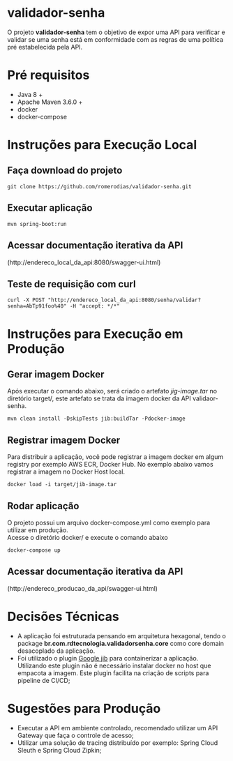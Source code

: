 # validador-senha

O projeto **validador-senha** tem o objetivo de expor uma API para verificar e validar se uma senha está em conformidade com as regras de uma política pré estabelecida pela API.

# Pré requisitos
* Java 8 +
* Apache Maven 3.6.0 +
* docker
* docker-compose

# Instruções para Execução Local 
## Faça download do projeto
```
git clone https://github.com/romerodias/validador-senha.git
```

## Executar aplicação
``` 
mvn spring-boot:run 
```
## Acessar documentação iterativa da API
(http://endereco_local_da_api:8080/swagger-ui.html)

## Teste de requisição com curl
```
curl -X POST "http://endereco_local_da_api:8080/senha/validar?senha=AbTp91foo%40" -H "accept: */*"
```


# Instruções para Execução em Produção

## Gerar imagem Docker
Após executar o comando abaixo, será criado o artefato *jig-image.tar* no diretório target/, este artefato se trata da imagem docker da API validaor-senha.

```
mvn clean install -DskipTests jib:buildTar -Pdocker-image
```

## Registrar imagem Docker
Para distribuir a aplicação, você pode registrar a imagem docker em algum registry por exemplo AWS ECR, Docker Hub. No exemplo abaixo vamos registrar a imagem no Docker Host local.
```
docker load -i target/jib-image.tar 
```

## Rodar aplicação
O projeto possui um arquivo docker-compose.yml como exemplo para utilizar em produção.  
Acesse o diretório docker/ e execute o comando abaixo
```
docker-compose up
```

## Acessar documentação iterativa da API
(http://endereco_producao_da_api/swagger-ui.html)

# Decisões Técnicas
* A aplicação foi estruturada pensando em arquitetura hexagonal, tendo o package **br.com.rdtecnologia.validadorsenha.core** como core domain desacoplado da aplicação.
* Foi utilizado o plugin [Google jib](https://github.com/GoogleContainerTools/jib/tree/master/jib-maven-plugin) para containerizar a aplicação. Utilizando este plugin não é necessário instalar docker no host que empacota a imagem. Este plugin facilita na criação de scripts para pipeline de CI/CD;


# Sugestões para Produção
* Executar a API em ambiente controlado, recomendado utilizar um API Gateway que faça o controle de acesso;
* Utilizar uma solução de tracing distribuído por exemplo: Spring Cloud Sleuth e Spring Cloud Zipkin;